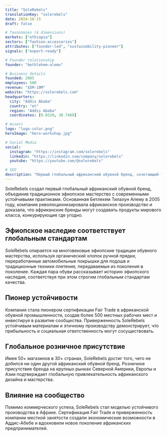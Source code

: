 ```yaml
---
title: "SoleRebels"
translationKey: "solerebels"
date: 2024-10-15
draft: false

# Taxonomies (4 dimensions)
markets: ["ethiopia"]
sectors: ["fashion-accessories"]
attributes: ["founder-led", "sustainability-pioneer"]
signals: ["export-ready"]

# Founder relationship
founder: "bethlehem-alemu"

# Business details
founded: 2005
employees: 500
revenue: "$5M-10M"
website: "https://solerebels.com"
headquarters:
  city: "Addis Ababa"
  country: "et"
  region: "Addis Ababa"
  coordinates: [9.0320, 38.7469]

# Assets
logo: "logo-color.png"
heroImage: "hero-workshop.jpg"

# Social Media
social:
  instagram: "https://instagram.com/solerebels"
  linkedin: "https://linkedin.com/company/solerebels"
  youtube: "https://youtube.com/@solerebels"

# SEO
description: "Первый глобальный африканский обувной бренд, сочетающий традиционное эфиопское мастерство с современными устойчивыми практиками"
---
```


SoleRebels создал первый глобальный африканский обувной бренд, объединив традиционное эфиопское мастерство с современными устойчивыми практиками. Основанная Бетлехем Тилахун Алему в 2005 году, компания революционизировала африканское производство и доказала, что африканские бренды могут создавать продукты мирового класса, конкурирующие где угодно.

## Эфиопское наследие соответствует глобальным стандартам

SoleRebels опирается на многовековые эфиопские традиции обувного мастерства, используя органический хлопок ручной прядки, переработанные автомобильные покрышки для подошв и традиционные техники плетения, передаваемые из поколения в поколение. Каждая пара обуви рассказывает историю эфиопского наследия, соответствуя при этом строгим глобальным стандартам качества.

## Пионер устойчивости

Компания стала пионером сертификации Fair Trade в африканской обувной промышленности, создав более 500 местных рабочих мест и инвестируя в развитие сообщества. Приверженность SoleRebels устойчивым материалам и этичному производству демонстрирует, что прибыльность и социальная ответственность могут сосуществовать.

## Глобальное розничное присутствие

Имея 50+ магазинов в 30+ странах, SoleRebels достиг того, чего не добился ни один другой африканский обувной бренд. Розничное присутствие бренда на крупных рынках Северной Америки, Европы и Азии подтверждает глобальную привлекательность африканского дизайна и мастерства.

## Влияние на сообщество

Помимо коммерческого успеха, SoleRebels стал моделью устойчивого производства в Африке. Сертификация Fair Trade и приверженность компании местной занятости создали экономические возможности в Аддис-Абебе и вдохновили новое поколение африканских предпринимателей.
